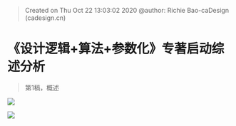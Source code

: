 


> Created on Thu Oct 22 13:03:02 2020 @author: Richie Bao-caDesign (cadesign.cn)
# 《设计逻辑+算法+参数化》专著启动综述分析
> 第1稿，概述


![](https://github.com/richieBao/python-urbanPlanning/blob/master/images/parametrization_01.jpg)


![](https://github.com/richieBao/python-urbanPlanning/blob/master/images/parametrization_02.jpg)
<!--stackedit_data:
eyJoaXN0b3J5IjpbOTU3MjkzOTA4LDE3ODkyOTQ2OSwtMTY1Nj
MxOTY3MywxNDYyOTA2Mjc2LDczMDk5ODExNl19
-->